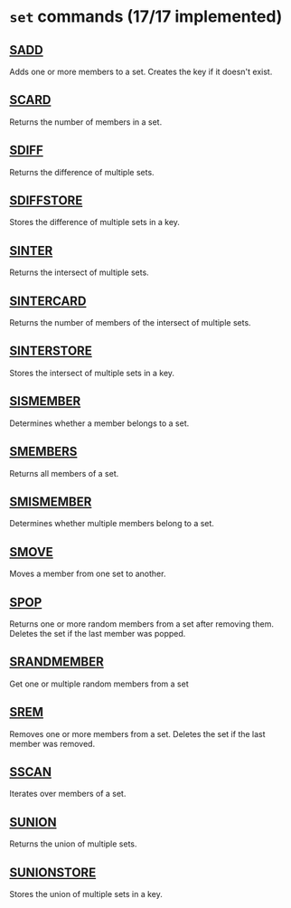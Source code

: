 # `set` commands (17/17 implemented)

## [SADD](https://redis.io/commands/sadd/)

Adds one or more members to a set. Creates the key if it doesn't exist.

## [SCARD](https://redis.io/commands/scard/)

Returns the number of members in a set.

## [SDIFF](https://redis.io/commands/sdiff/)

Returns the difference of multiple sets.

## [SDIFFSTORE](https://redis.io/commands/sdiffstore/)

Stores the difference of multiple sets in a key.

## [SINTER](https://redis.io/commands/sinter/)

Returns the intersect of multiple sets.

## [SINTERCARD](https://redis.io/commands/sintercard/)

Returns the number of members of the intersect of multiple sets.

## [SINTERSTORE](https://redis.io/commands/sinterstore/)

Stores the intersect of multiple sets in a key.

## [SISMEMBER](https://redis.io/commands/sismember/)

Determines whether a member belongs to a set.

## [SMEMBERS](https://redis.io/commands/smembers/)

Returns all members of a set.

## [SMISMEMBER](https://redis.io/commands/smismember/)

Determines whether multiple members belong to a set.

## [SMOVE](https://redis.io/commands/smove/)

Moves a member from one set to another.

## [SPOP](https://redis.io/commands/spop/)

Returns one or more random members from a set after removing them. Deletes the set if the last member was popped.

## [SRANDMEMBER](https://redis.io/commands/srandmember/)

Get one or multiple random members from a set

## [SREM](https://redis.io/commands/srem/)

Removes one or more members from a set. Deletes the set if the last member was removed.

## [SSCAN](https://redis.io/commands/sscan/)

Iterates over members of a set.

## [SUNION](https://redis.io/commands/sunion/)

Returns the union of multiple sets.

## [SUNIONSTORE](https://redis.io/commands/sunionstore/)

Stores the union of multiple sets in a key.



